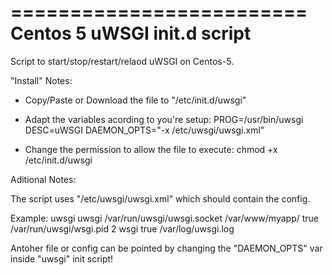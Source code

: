 =========================
Centos 5 uWSGI init.d script
=========================

Script to start/stop/restart/relaod uWSGI on Centos-5.


"Install" Notes:

- Copy/Paste or Download the file to "/etc/init.d/uwsgi"
- Adapt the variables acording to you're setup:
  PROG=/usr/bin/uwsgi
  DESC=uWSGI
  DAEMON_OPTS="-x /etc/uwsgi/uwsgi.xml" 
  
- Change the permission to allow the file to execute:
    chmod +x /etc/init.d/uwsgi


Aditional Notes:

The script uses "/etc/uwsgi/uwsgi.xml" which should contain the config.

Example:
<uwsgi>
        <uid>uwsgi</uid>
        <gid>uwsgi</gid>
        <socket>/var/run/uwsgi/uwsgi.socket</socket>
        <pythonpath>/var/www/myapp/</pythonpath>
        <master>true</master>
        <pidfile>/var/run/uwsgi/wsgi.pid</pidfile>
        <workers>2</workers>
        <module>wsgi</module>
        <enable-threads>true</enable-threads>
        <daemonize>/var/log/uwsgi.log</daemonize>
</uwsgi>

Antoher file or config can be pointed by changing the "DAEMON_OPTS" var inside "uwsgi" init script!


